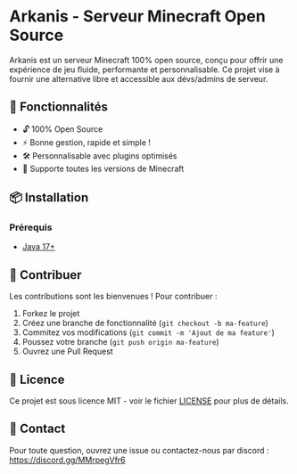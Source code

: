 # Arkanis - Serveur Minecraft Open Source

Arkanis est un serveur Minecraft 100% open source, conçu pour offrir une expérience de jeu fluide, performante et personnalisable. Ce projet vise à fournir une alternative libre et accessible aux dévs/admins de serveur.

## 🚀 Fonctionnalités
- 🔓 100% Open Source
- ⚡ Bonne gestion, rapide et simple !
- 🛠️ Personnalisable avec plugins optimisés
- 🔄 Supporte toutes les versions de Minecraft

## 📦 Installation

### Prérequis
- [Java 17+](https://www.java.com/)

## 🤝 Contribuer
Les contributions sont les bienvenues ! Pour contribuer :
1. Forkez le projet
2. Créez une branche de fonctionnalité (`git checkout -b ma-feature`)
3. Commitez vos modifications (`git commit -m 'Ajout de ma feature'`)
4. Poussez votre branche (`git push origin ma-feature`)
5. Ouvrez une Pull Request

## 📜 Licence
Ce projet est sous licence MIT - voir le fichier [LICENSE](LICENSE) pour plus de détails.

## 📧 Contact
Pour toute question, ouvrez une issue ou contactez-nous par discord : https://discord.gg/MMrpegVfr6
